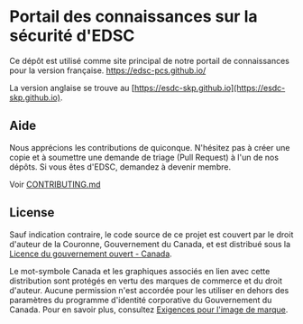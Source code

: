 # Portail des connaissances sur la sécurité d'EDSC

Ce dépôt est utilisé comme site principal de notre portail de connaissances pour la version française.
<https://edsc-pcs.github.io/>

La version anglaise se trouve au [https://esdc-skp.github.io](https://esdc-skp.github.io).

## Aide

Nous apprécions les contributions de quiconque.
N'hésitez pas à créer une copie et à soumettre une demande de triage (Pull Request) à l'un de nos dépôts.
Si vous êtes d'EDSC, demandez à devenir membre.

Voir [CONTRIBUTING.md](CONTRIBUTING.md)

## License

Sauf indication contraire, le code source de ce projet est couvert par le droit d'auteur de la Couronne, Gouvernement du Canada, et est distribué sous la [Licence du gouvernement ouvert - Canada](LICENCE).

Le mot-symbole Canada et les graphiques associés en lien avec cette distribution sont protégés en vertu des marques de commerce et du droit d'auteur.
Aucune permission n'est accordée pour les utiliser en dehors des paramètres du programme d'identité corporative du Gouvernement du Canada.
Pour en savoir plus, consultez [Exigences pour l'image de marque](https://www.canada.ca/fr/secretariat-conseil-tresor/sujets/communications-gouvernementales/exigences-image-marque.html).

